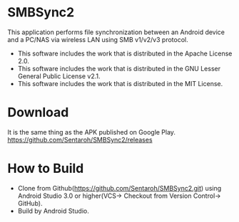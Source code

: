 # SMBSync2

This application performs file synchronization between an Android device and a PC/NAS via wireless LAN using SMB v1/v2/v3 protocol.

- This software includes the work that is distributed in the Apache License 2.0.
- This software includes the work that is distributed in the GNU Lesser General Public License v2.1.
- This software includes the work that is distributed in the MIT License.

# Download

It is the same thing as the APK published on Google Play.
https://github.com/Sentaroh/SMBSync2/releases

# How to Build

- Clone from Github(https://github.com/Sentaroh/SMBSync2.git) using Android Studio 3.0 or higher(VCS-> Checkout from Version Control-> GitHub).
- Build by Android Studio.